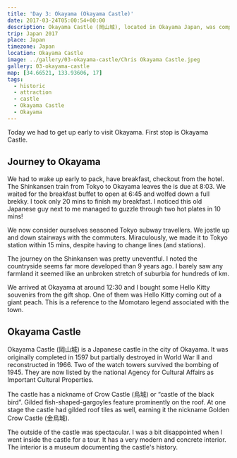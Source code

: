 ```yaml
---
title: 'Day 3: Okayama (Okayama Castle)'
date: 2017-03-24T05:00:54+00:00
description: Okayama Castle (岡山城), located in Okayama Japan, was completed in 1597, destroyed during World War II, and reconstructed in 1966.
trip: Japan 2017
place: Japan
timezone: Japan
location: Okayama Castle
image: ../gallery/03-okayama-castle/Chris Okayama Castle.jpeg
gallery: 03-okayama-castle
map: [34.66521, 133.93606, 17]
tags:
  - historic
  - attraction
  - castle
  - Okayama Castle
  - Okayama
---
```


Today we had to get up early to visit Okayama. First stop is Okayama Castle.

## Journey to Okayama

We had to wake up early to pack, have breakfast, checkout from the hotel. The Shinkansen train from Tokyo to Okayama leaves the is due at 8:03. We waited for the breakfast buffet to open at 6:45 and wolfed down a full brekky. I took only 20 mins to finish my breakfast. I noticed this old Japanese guy next to me managed to guzzle through two hot plates in 10 mins!

We now consider ourselves seasoned Tokyo subway travellers. We jostle up and down stairways with the commuters. Miraculously, we made it to Tokyo station within 15 mins, despite having to change lines (and stations).

The journey on the Shinkansen was pretty uneventful. I noted the countryside seems far more developed than 9 years ago. I barely saw any farmland it seemed like an unbroken stretch of suburbia for hundreds of km.

We arrived at Okayama at around 12:30 and I bought some Hello Kitty souvenirs from the gift shop. One of them was Hello Kitty coming out of a giant peach. This is a reference to the Momotaro legend associated with the town.

## Okayama Castle

Okayama Castle (岡山城) is a Japanese castle in the city of Okayama. It was originally completed in 1597 but partially destroyed in World War II and reconstructed in 1966. Two of the watch towers survived the bombing of 1945. They are now listed by the national Agency for Cultural Affairs as Important Cultural Properties.

The castle has a nickname of Crow Castle (烏城) or “castle of the black bird”. Gilded fish-shaped-gargoyles feature prominently on the roof. At one stage the castle had gilded roof tiles as well, earning it the nickname Golden Crow Castle (金烏城).

The outside of the castle was spectacular. I was a bit disappointed when I went inside the castle for a tour. It has a very modern and concrete interior. The interior is a museum documenting the castle's history.
